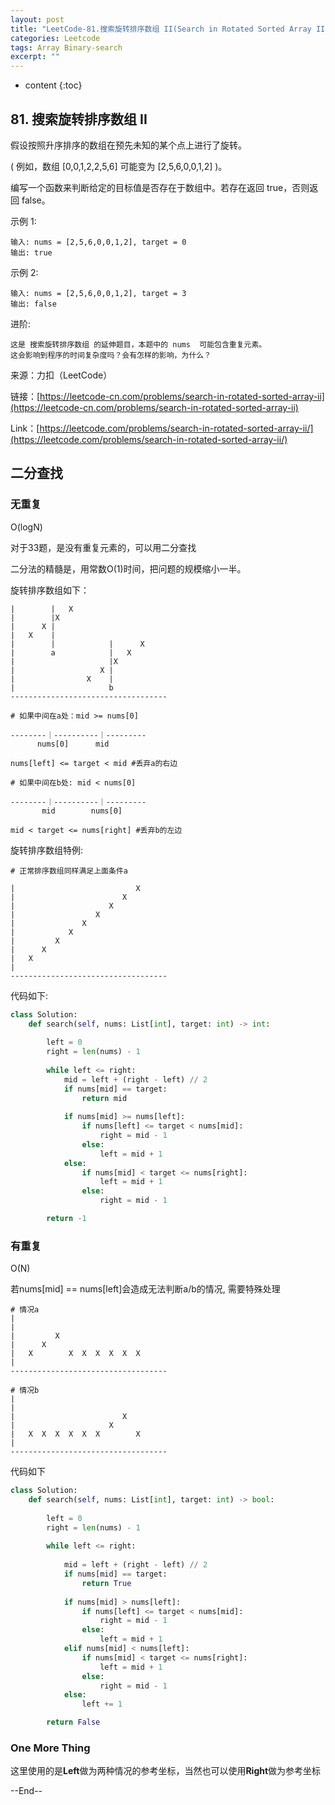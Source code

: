 ```yaml
---
layout: post
title: "LeetCode-81.搜索旋转排序数组 II(Search in Rotated Sorted Array II)"
categories: Leetcode
tags: Array Binary-search
excerpt: ""
---
```


* content
{:toc}

## 81. 搜索旋转排序数组 II

假设按照升序排序的数组在预先未知的某个点上进行了旋转。

( 例如，数组 [0,0,1,2,2,5,6] 可能变为 [2,5,6,0,0,1,2] )。

编写一个函数来判断给定的目标值是否存在于数组中。若存在返回 true，否则返回 false。

示例 1:

```
输入: nums = [2,5,6,0,0,1,2], target = 0
输出: true
```

示例 2:

```
输入: nums = [2,5,6,0,0,1,2], target = 3
输出: false
```

进阶:

```
这是 搜索旋转排序数组 的延伸题目，本题中的 nums  可能包含重复元素。
这会影响到程序的时间复杂度吗？会有怎样的影响，为什么？
```

来源：力扣（LeetCode）

链接：[https://leetcode-cn.com/problems/search-in-rotated-sorted-array-ii](https://leetcode-cn.com/problems/search-in-rotated-sorted-array-ii)

Link：[https://leetcode.com/problems/search-in-rotated-sorted-array-ii/](https://leetcode.com/problems/search-in-rotated-sorted-array-ii/)


## 二分查找

### 无重复

O(logN)

对于33题，是没有重复元素的，可以用二分查找

二分法的精髓是，用常数O(1)时间，把问题的规模缩小一半。

旋转排序数组如下：

```
|        |   X  
|        |X
|      X |
|   X    |
|        |            |      X
|        a            |   X
|                     |X
|                   X |
|                X    |
|                     b
-----------------------------------
```

```
# 如果中间在a处：mid >= nums[0]

--------｜----------｜---------
      nums[0]      mid

nums[left] <= target < mid #丢弃a的右边

# 如果中间在b处: mid < nums[0]

--------｜----------｜---------
       mid        nums[0]

mid < target <= nums[right] #丢弃b的左边
```

旋转排序数组特例:

```
# 正常排序数组同样满足上面条件a

|                           X
|                        X
|                     X
|                  X
|               X
|            X
|         X
|      X
|   X
|
-----------------------------------

```

代码如下:

```python
class Solution:
    def search(self, nums: List[int], target: int) -> int:
        
        left = 0
        right = len(nums) - 1
        
        while left <= right:
            mid = left + (right - left) // 2
            if nums[mid] == target:
                return mid
                
            if nums[mid] >= nums[left]:
                if nums[left] <= target < nums[mid]:
                    right = mid - 1
                else:
                    left = mid + 1
            else:
                if nums[mid] < target <= nums[right]:
                    left = mid + 1
                else:
                    right = mid - 1

        return -1
```

### 有重复

O(N)

若nums[mid] == nums[left]会造成无法判断a/b的情况, 需要特殊处理

```
# 情况a                 
|              
|           
|         X
|      X
|   X        X  X  X  X  X  X
|
-----------------------------------

# 情况b
|              
|           
|                        X
|                     X
|   X  X  X  X  X  X        X
|
-----------------------------------
```

代码如下

```python
class Solution:
    def search(self, nums: List[int], target: int) -> bool:
        
        left = 0
        right = len(nums) - 1
        
        while left <= right:
    
            mid = left + (right - left) // 2
            if nums[mid] == target:
                return True
                
            if nums[mid] > nums[left]:
                if nums[left] <= target < nums[mid]:
                    right = mid - 1
                else:
                    left = mid + 1
            elif nums[mid] < nums[left]:
                if nums[mid] < target <= nums[right]:
                    left = mid + 1
                else:
                    right = mid - 1
            else:
                left += 1

        return False
```

### One More Thing

这里使用的是**Left**做为两种情况的参考坐标，当然也可以使用**Right**做为参考坐标

--End--
